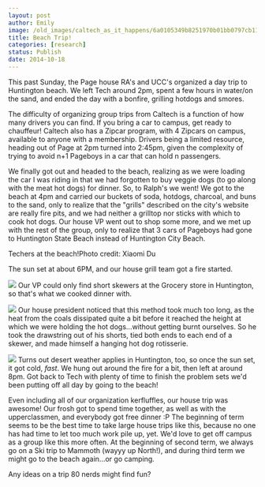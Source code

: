 ```yaml
---
layout: post
author: Emily
image: /old_images/caltech_as_it_happens/6a0105349b8251970b01bb0797cb11970d.jpg
title: Beach Trip! 
categories: [research]
status: Publish
date: 2014-10-18
---
```



This past Sunday, the Page house RA's and UCC's organized a day trip to Huntington beach. We left Tech around 2pm, spent a few hours in water/on the sand, and ended the day with a bonfire, grilling hotdogs and smores.

The difficulty of organizing group trips from Caltech is a function of how many drivers you can find. If you bring a car to campus, get ready to chauffeur! Caltech also has a Zipcar program, with 4 Zipcars on campus, available to anyone with a membership. Drivers being a limited resource, heading out of Page at 2pm turned into 2:45pm, given the complexity of trying to avoid n+1 Pageboys in a car that can hold n passengers.

We finally got out and headed to the beach, realizing as we were loading the car I was riding in that we had forgotten to buy veggie dogs (to go along with the meat hot dogs) for dinner. So, to Ralph's we went! We got to the beach at 4pm and carried our buckets of soda, hotdogs, charcoal, and buns to the sand, only to realize that the "grills" described on the city's website are really fire pits, and we had neither a grilltop nor sticks with which to cook hot dogs. Our house VP went out to shop some more, and we met up with the rest of the group, only to realize that 3 cars of Pageboys had gone to Huntington State Beach instead of Huntington City Beach.

Techers at the beach!Photo credit: Xiaomi Du

The sun set at about 6PM, and our house grill team got a fire started.


![](/old_images/caltech_as_it_happens/6a0105349b8251970b01bb0797cb9e970d.jpg)
Our VP could only find short skewers at the Grocery store in Huntington, so that's what we cooked dinner with.


![](/old_images/caltech_as_it_happens/6a0105349b8251970b01b8d07ca5fe970c.jpg)
Our house president noticed that this method took much too long, as the heat from the coals dissipated quite a bit before it reached the height at which we were holding the hot dogs...without getting burnt ourselves. So he took the drawstring out of his shorts, tied both ends to each end of a skewer, and made himself a hanging hot dog rotisserie.


![](/old_images/caltech_as_it_happens/6a0105349b8251970b01b8d07ca68f970c.jpg)
Turns out desert weather applies in Huntington, too, so once the sun set, it got cold, *fast*. We hung out around the fire for a bit, then left at around 8pm. Got back to Tech with plenty of time to finish the problem sets we'd been putting off all day by going to the beach!

Even including all of our organization kerfluffles, our house trip was awesome! Our frosh got to spend time together, as well as with the upperclassmen, and everybody got free dinner :P The beginning of term seems to be the best time to take large house trips like this, because no one has had time to let too much work pile up, yet. We'd love to get off campus as a group like this more often. At the beginning of second term, we always go on a Ski trip to Mammoth (wayyy up North!), and during third term we might go to the beach again...or go camping.

Any ideas on a trip 80 nerds might find fun?

